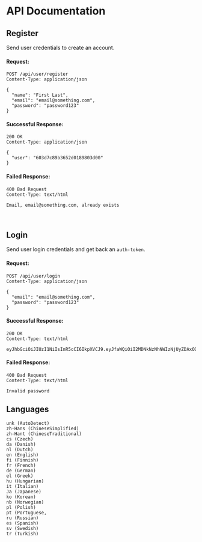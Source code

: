 # API Documentation

## Register
Send user credentials to create an account.

#### Request:
```
POST /api/user/register
Content-Type: application/json

{
  "name": "First Last",
  "email": "email@something.com",
  "password": "password123"
}
```

#### Successful Response:
```
200 OK
Content-Type: application/json

{
  "user": "603d7c89b3652d0189803d00"
}
```

#### Failed Response:
```
400 Bad Request
Content-Type: text/html

Email, email@something.com, already exists
```

<br/>

## Login
Send user login credentials and get back an `auth-token`.

#### Request:
```
POST /api/user/login
Content-Type: application/json

{
  "email": "email@something.com",
  "password": "password123"
}
```

#### Successful Response:
```
200 OK
Content-Type: text/html

eyJhbGciOiJIUzI1NiIsInR5cCI6IkpXVCJ9.eyJfaWQiOiI2MDNkNzNhNWIzNjUyZDAxODk4MDNjZmYiLCJpYXQiOjE2MTQ2NDI4MTJ9.5ToonQb03y8o7dzC45lW44Ws2vADxgujuypNInguRv8
```

#### Failed Response:
```
400 Bad Request
Content-Type: text/html

Invalid password
```

## Languages

```
unk (AutoDetect)
zh-Hans (ChineseSimplified)
zh-Hant (ChineseTraditional)
cs (Czech)
da (Danish)
nl (Dutch)
en (English)
fi (Finnish)
fr (French)
de (German)
el (Greek)
hu (Hungarian)
it (Italian)
Ja (Japanese)
ko (Korean)
nb (Norwegian)
pl (Polish)
pt (Portuguese,
ru (Russian)
es (Spanish)
sv (Swedish)
tr (Turkish)
```